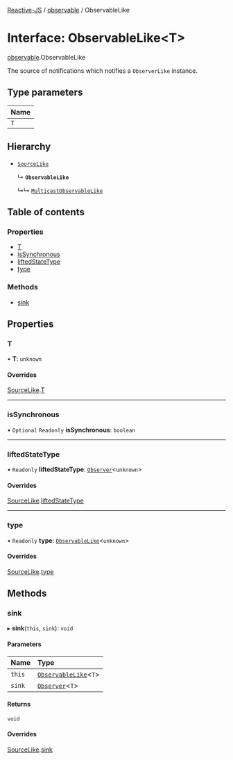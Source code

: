 [Reactive-JS](../README.md) / [observable](../modules/observable.md) / ObservableLike

# Interface: ObservableLike<T\>

[observable](../modules/observable.md).ObservableLike

The source of notifications which notifies a `ObserverLike` instance.

## Type parameters

| Name |
| :------ |
| `T` |

## Hierarchy

- [`SourceLike`](source.SourceLike.md)

  ↳ **`ObservableLike`**

  ↳↳ [`MulticastObservableLike`](observable.MulticastObservableLike.md)

## Table of contents

### Properties

- [T](observable.ObservableLike.md#t)
- [isSynchronous](observable.ObservableLike.md#issynchronous)
- [liftedStateType](observable.ObservableLike.md#liftedstatetype)
- [type](observable.ObservableLike.md#type)

### Methods

- [sink](observable.ObservableLike.md#sink)

## Properties

### T

• **T**: `unknown`

#### Overrides

[SourceLike](source.SourceLike.md).[T](source.SourceLike.md#t)

___

### isSynchronous

• `Optional` `Readonly` **isSynchronous**: `boolean`

___

### liftedStateType

• `Readonly` **liftedStateType**: [`Observer`](../classes/observable.Observer.md)<`unknown`\>

#### Overrides

[SourceLike](source.SourceLike.md).[liftedStateType](source.SourceLike.md#liftedstatetype)

___

### type

• `Readonly` **type**: [`ObservableLike`](observable.ObservableLike.md)<`unknown`\>

#### Overrides

[SourceLike](source.SourceLike.md).[type](source.SourceLike.md#type)

## Methods

### sink

▸ **sink**(`this`, `sink`): `void`

#### Parameters

| Name | Type |
| :------ | :------ |
| `this` | [`ObservableLike`](observable.ObservableLike.md)<`T`\> |
| `sink` | [`Observer`](../classes/observable.Observer.md)<`T`\> |

#### Returns

`void`

#### Overrides

[SourceLike](source.SourceLike.md).[sink](source.SourceLike.md#sink)
